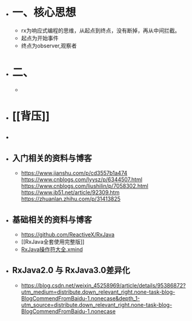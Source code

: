 - # 一、核心思想
	- rx为响应式编程的思维，从起点到终点，没有断掉，再从中间拦截。
	- 起点为开始事件
	- 终点为observer,观察者
- # 二、
	-
- # [[背压]]
- ##
- ## 入门相关的资料与博客
	- https://www.jianshu.com/p/cd3557b1a474
	  https://www.cnblogs.com/lyysz/p/6344507.html
	  https://www.cnblogs.com/liushilin/p/7058302.html
	  https://www.jb51.net/article/92309.htm
	  https://zhuanlan.zhihu.com/p/31413825
- ## 基础相关的资料与博客
	- https://github.com/ReactiveX/RxJava
	- [[RxJava全套使用完整版]]
	- [RxJava操作符大全.xmind](../assets/RxJava操作符大全_1690193315396_0.xmind)
- ## RxJava2.0 与 RxJava3.0差异化
	- https://blog.csdn.net/weixin_45258969/article/details/95386872?utm_medium=distribute.down_relevant_right.none-task-blog-BlogCommendFromBaidu-1.nonecase&depth_1-utm_source=distribute.down_relevant_right.none-task-blog-BlogCommendFromBaidu-1.nonecase